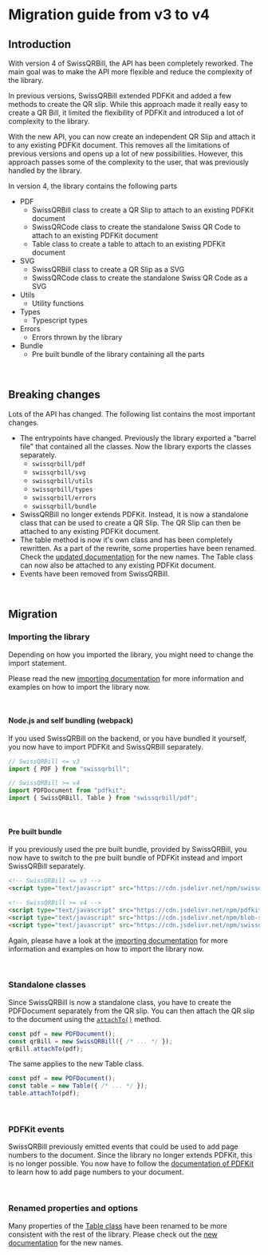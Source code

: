# Migration guide from v3 to v4

## Introduction

With version 4 of SwissQRBill, the API has been completely reworked. The main goal was to make the API more flexible and reduce the complexity of the library.

In previous versions, SwissQRBill extended PDFKit and added a few methods to create the QR slip. While this approach made it really easy to create a QR Bill, it limited the flexibility of PDFKit and introduced a lot of complexity to the library.

With the new API, you can now create an independent QR Slip and attach it to any existing PDFKit document. This removes all the limitations of previous versions and opens up a lot of new possibilities. However, this approach passes some of the complexity to the user, that was previously handled by the library.

In version 4, the library contains the following parts

- PDF
  - SwissQRBill class to create a QR Slip to attach to an existing PDFKit document
  - SwissQRCode class to create the standalone Swiss QR Code to attach to an existing PDFKit document
  - Table class to create a table to attach to an existing PDFKit document
- SVG
  - SwissQRBill class to create a QR Slip as a SVG
  - SwissQRCode class to create the standalone Swiss QR Code as a SVG
- Utils
  - Utility functions
- Types
  - Typescript types
- Errors
  - Errors thrown by the library
- Bundle
  - Pre built bundle of the library containing all the parts

<br/>

## Breaking changes

Lots of the API has changed. The following list contains the most important changes.

- The entrypoints have changed. Previously the library exported a "barrel file" that contained all the classes. Now the library exports the classes separately.
  - `swissqrbill/pdf`
  - `swissqrbill/svg`
  - `swissqrbill/utils`
  - `swissqrbill/types`
  - `swissqrbill/errors`
  - `swissqrbill/bundle`
- SwissQRBill no longer extends PDFKit. Instead, it is now a standalone class that can be used to create a QR Slip. The QR Slip can then be attached to any existing PDFKit document.
- The table method is now it's own class and has been completely rewritten. As a part of the rewrite, some properties have been renamed. Check the [updated documentation](./pdf/index.md#table) for the new names. The Table class can now also be attached to any existing PDFKit document.
- Events have been removed from SwissQRBill.

<br/>

## Migration

### Importing the library

Depending on how you imported the library, you might need to change the import statement.

Please read the new [importing documentation](./importing.md) for more information and examples on how to import the library now.

<br/>

#### Node.js and self bundling (webpack)

If you used SwissQRBill on the backend, or you have bundled it yourself, you now have to import PDFKit and SwissQRBill separately.

```ts
// SwissQRBill <= v3
import { PDF } from "swissqrbill";
```

```ts
// SwissQRBill >= v4
import PDFDocument from "pdfkit";
import { SwissQRBill, Table } from "swissqrbill/pdf";
```

<br/>

#### Pre built bundle

If you previously used the pre built bundle, provided by SwissQRBill, you now have to switch to the pre built bundle of PDFKit instead and import SwissQRBill separately.

```html
<!-- SwissQRBill <= v3 -->
<script type="text/javascript" src="https://cdn.jsdelivr.net/npm/swissqrbill/lib/browser/bundle/index.js"></script>
```

```html
<!-- SwissQRBill >= v4 -->
<script type="text/javascript" src="https://cdn.jsdelivr.net/npm/pdfkit@0/js/pdfkit.standalone.js"></script>
<script type="text/javascript" src="https://cdn.jsdelivr.net/npm/blob-stream@0.1.3/+esm"></script>
<script type="text/javascript" src="https://cdn.jsdelivr.net/npm/swissqrbill@beta/lib/bundle/swissqrbill.js"></script>
```

Again, please have a look at the [importing documentation](./importing.md) for more information and examples on how to import the library now.

<br/>

### Standalone classes

Since SwissQRBill is now a standalone class, you have to create the PDFDocument separately from the QR slip.
You can then attach the QR slip to the document using the [`attachTo()`](./pdf/index.md#swissqrbillattachtodoc-x-y) method.

```ts
const pdf = new PDFDocument();
const qrBill = new SwissQRBill({ /* ... */ });
qrBill.attachTo(pdf);
```

The same applies to the new Table class.

```ts
const pdf = new PDFDocument();
const table = new Table({ /* ... */ });
table.attachTo(pdf);
```

<br/>

### PDFKit events

SwissQRBill previously emitted events that could be used to add page numbers to the document. Since the library no longer extends PDFKit, this is no longer possible. You now have to follow the [documentation of PDFKit](http://pdfkit.org/docs/getting_started.html#switching_to_previous_pages) to learn how to add page numbers to your document.

<br/>

### Renamed properties and options

Many properties of the [Table class](./pdf/index.md#class-table) have been renamed to be more consistent with the rest of the library. Please check out the [new documentation](./pdf/index.md#class-table) for the new names.
